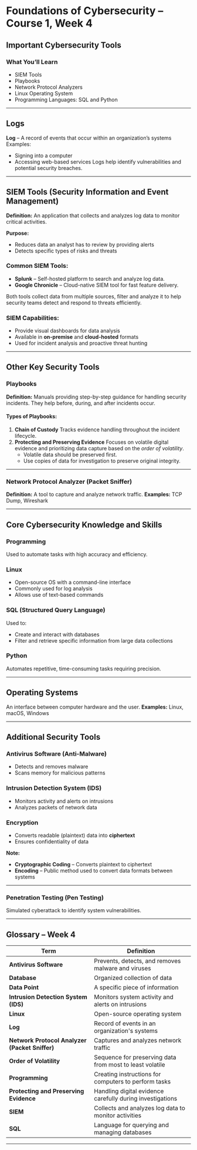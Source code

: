 # Foundations of Cybersecurity – Course 1, Week 4

## Important Cybersecurity Tools

### What You’ll Learn
- SIEM Tools
- Playbooks
- Network Protocol Analyzers
- Linux Operating System
- Programming Languages: SQL and Python

---

## Logs

**Log** – A record of events that occur within an organization’s systems
Examples:
- Signing into a computer
- Accessing web-based services
Logs help identify vulnerabilities and potential security breaches.

---

## SIEM Tools (Security Information and Event Management)

**Definition:** An application that collects and analyzes log data to monitor critical activities.

**Purpose:**
- Reduces data an analyst has to review by providing alerts
- Detects specific types of risks and threats

### Common SIEM Tools:
- **Splunk** – Self-hosted platform to search and analyze log data.
- **Google Chronicle** – Cloud-native SIEM tool for fast feature delivery.

Both tools collect data from multiple sources, filter and analyze it to help security teams detect and respond to threats efficiently.

### SIEM Capabilities:
- Provide visual dashboards for data analysis
- Available in **on-premise** and **cloud-hosted** formats
- Used for incident analysis and proactive threat hunting

---

## Other Key Security Tools

### Playbooks

**Definition:** Manuals providing step-by-step guidance for handling security incidents.
They help before, during, and after incidents occur.

#### Types of Playbooks:
1. **Chain of Custody**
   Tracks evidence handling throughout the incident lifecycle.
2. **Protecting and Preserving Evidence**
   Focuses on volatile digital evidence and prioritizing data capture based on the *order of volatility*.
   - Volatile data should be preserved first.
   - Use copies of data for investigation to preserve original integrity.

---

### Network Protocol Analyzer (Packet Sniffer)

**Definition:** A tool to capture and analyze network traffic.
**Examples:** TCP Dump, Wireshark

---

## Core Cybersecurity Knowledge and Skills

### Programming
Used to automate tasks with high accuracy and efficiency.

### Linux
- Open-source OS with a command-line interface
- Commonly used for log analysis
- Allows use of text-based commands

### SQL (Structured Query Language)
Used to:
- Create and interact with databases
- Filter and retrieve specific information from large data collections

### Python
Automates repetitive, time-consuming tasks requiring precision.

---

## Operating Systems

An interface between computer hardware and the user.
**Examples:** Linux, macOS, Windows

---

## Additional Security Tools

### Antivirus Software (Anti-Malware)
- Detects and removes malware
- Scans memory for malicious patterns

### Intrusion Detection System (IDS)
- Monitors activity and alerts on intrusions
- Analyzes packets of network data

### Encryption
- Converts readable (plaintext) data into **ciphertext**
- Ensures confidentiality of data

**Note:**
- **Cryptographic Coding** – Converts plaintext to ciphertext
- **Encoding** – Public method used to convert data formats between systems

---

### Penetration Testing (Pen Testing)
Simulated cyberattack to identify system vulnerabilities.

---

## Glossary – Week 4

| Term | Definition |
|------|------------|
| **Antivirus Software** | Prevents, detects, and removes malware and viruses |
| **Database** | Organized collection of data |
| **Data Point** | A specific piece of information |
| **Intrusion Detection System (IDS)** | Monitors system activity and alerts on intrusions |
| **Linux** | Open-source operating system |
| **Log** | Record of events in an organization's systems |
| **Network Protocol Analyzer (Packet Sniffer)** | Captures and analyzes network traffic |
| **Order of Volatility** | Sequence for preserving data from most to least volatile |
| **Programming** | Creating instructions for computers to perform tasks |
| **Protecting and Preserving Evidence** | Handling digital evidence carefully during investigations |
| **SIEM** | Collects and analyzes log data to monitor activities |
| **SQL** | Language for querying and managing databases |

---
